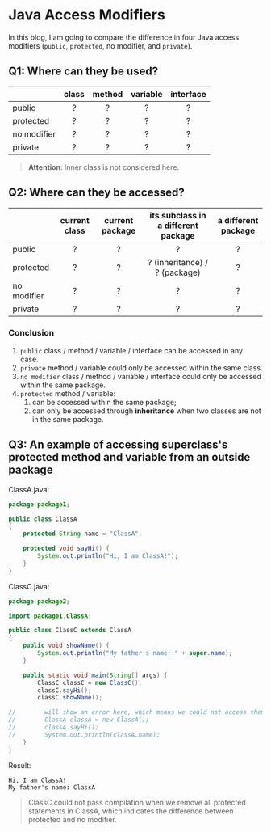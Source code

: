 # Java Access Modifiers

In this blog, I am going to compare the difference in four Java access modifiers (`public`, `protected`, no modifier, and `private`).

## Q1: Where can they be used?

|    |class|method|variable|interface|
|:---|:---:|:---:|:---:|:---:|
|public|?|?|?|?|
|protected|?|?|?|?|
|no modifier|?|?|?|?|
|private|?|?|?|?|

> **Attention**: Inner class is not considered here.

## Q2: Where can they be accessed?

|    |current class|current package|its subclass in a different package|a different package|
|:---|:---:|:---:|:---:|:---:|
|public|?|?|?|?|
|protected|?|?|? (inheritance) / ? (package)|?|
|no modifier|?|?|?|?|
|private|?|?|?|?|

### Conclusion
1. `public` class / method / variable / interface can be accessed in any case.
2. `private` method / variable could only be accessed within the same class.
3. `no modifier` class / method / variable / interface could only be accessed within the same package.
4. `protected` method / variable:
    1. can be accessed within the same package;
    2. can only be accessed through **inheritance** when two classes are not in the same package.


## Q3: An example of accessing superclass's protected method and variable from an outside package

ClassA.java:

```java
package package1;

public class ClassA
{
    protected String name = "ClassA";

    protected void sayHi() { 
        System.out.println("Hi, I am ClassA!"); 
    }
}
```

ClassC.java:
```java
package package2;

import package1.ClassA;

public class ClassC extends ClassA
{
    public void showName() {
        System.out.println("My father's name: " + super.name);
    }

    public static void main(String[] args) {
        ClassC classC = new ClassC();
        classC.sayHi();
        classC.showName();

//        will show an error here, which means we could not access them directly from an outside package
//        ClassA classA = new ClassA();
//        classA.sayHi();
//        System.out.println(classA.name);
    }
}
```

Result:
```
Hi, I am ClassA!
My father's name: ClassA
```

> ClassC could not pass compilation when we remove all protected statements in ClassA, which indicates the difference between protected and no modifier. 